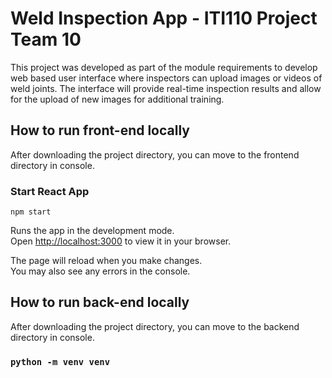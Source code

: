 # Weld Inspection App - ITI110 Project Team 10

This project was developed as part of the module requirements to develop web based user interface where inspectors can upload images or videos of weld joints. The interface will provide real-time inspection results and allow for the upload of new images for additional training.


## How to run front-end locally

After downloading the project directory, you can move to the frontend directory in console.

### Start React App

`npm start`

Runs the app in the development mode.\
Open [http://localhost:3000](http://localhost:3000) to view it in your browser.

The page will reload when you make changes.\
You may also see any errors in the console.


## How to run back-end locally

After downloading the project directory, you can move to the backend directory in console. 

### `python -m venv venv`


